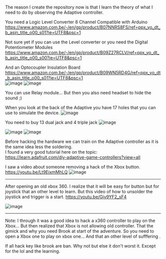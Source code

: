 
The reason I create the repository now is that I learn the theory of what I need to do by observing the Adaptive controller.

You need a Logic Level Converter 8 Channel Compatible with Arduino  
https://www.amazon.com.be/-/en/gp/product/B07NNRS8FS/ref=ppx_yo_dt_b_asin_title_o00_s01?ie=UTF8&psc=1  

Not sure yet if you can use the Level converter or you need the Digital Potentiometer Modules   
https://www.amazon.com.be/-/en/gp/product/B09Z27RCLV/ref=ppx_yo_dt_b_asin_title_o00_s00?ie=UTF8&psc=1  
  
And an Optocoupler Insulation Board   
https://www.amazon.com.be/-/en/gp/product/B09WN5RD4G/ref=ppx_yo_dt_b_asin_title_o00_s01?ie=UTF8&psc=1  
![image](https://github.com/EloiStree/2023_06_23_ArduinoToDroneAndXboxHardware/assets/20149493/e37c826f-3f7a-4bfd-80d3-953822dff005)
![image](https://github.com/EloiStree/2023_06_23_ArduinoToDroneAndXboxHardware/assets/20149493/b49115ea-2627-455a-8ede-8f2eef3a2ac4)

You can use Relay module... But then you also need headset to hide the sound ;)


When you look at the back of the Adaptive you have 17 holes that you can use to simulate the device.
![image](https://github.com/EloiStree/2023_06_23_ArduinoToDroneAndXboxHardware/assets/20149493/8b7fb0c0-bc08-43a8-a622-d7b5df66c75f)

You need to buy 13 dual jack and 4 triple jack
![image](https://github.com/EloiStree/2023_06_23_ArduinoToDroneAndXboxHardware/assets/20149493/0bf64832-518a-4374-908b-3e0bbe7c0949)

![image](https://github.com/EloiStree/2023_06_23_ArduinoToDroneAndXboxHardware/assets/20149493/1ccffb95-9860-4753-996c-ddc40d2aa907)
![image](https://github.com/EloiStree/2023_06_23_ArduinoToDroneAndXboxHardware/assets/20149493/e9d26bf7-0e22-4dc9-9682-26044e3f3644)



Before hacking the hardware we can train on the Adaptive controller as it is the same idea less the soldering.  
I found a very good tutorial here on the topic:  
https://learn.adafruit.com/diy-adaptive-game-controllers?view=all  


I saw a video about someone removing a hack of the Xbox button.
https://youtu.be/Lt9EjxmMhLQ
![image](https://github.com/EloiStree/2023_06_23_ArduinoToDroneAndXboxHardware/assets/20149493/fdf9026a-a7aa-4c9a-86ea-88b15439924f)



-----------------------

After opening an old xbox 360. I realize that it will be easy for button but for joystick that an other level to learn.
But this video of how to unsolder the joystick and trigger is a start.
https://youtu.be/Gjy9YF2_sF4

![image](https://github.com/EloiStree/2023_06_23_ArduinoToDroneAndXboxHardware/assets/20149493/1459e937-2113-4e74-86d9-8e9e991e6a64)





---

Note: I through it was a good idea to hack a x360 controller to play on the Xbox...
But then realized that Xbox is not allowing old controller. That the gimick and why you need Brook at start of the adventure.
So you need to open a Xbox one to play on xbox one... And that an other level of sufffering .

If all hack key like brook are ban. Why not but else it don't worst it.
Except for the lol and the learning.

